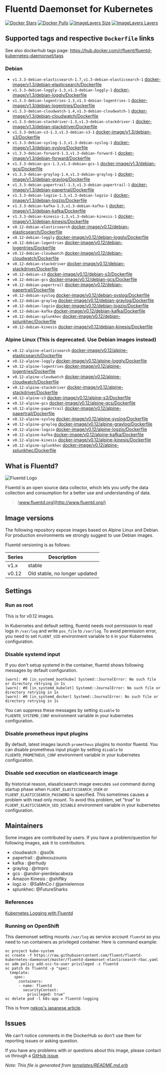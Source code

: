 # Fluentd Daemonset for Kubernetes

[![Docker Stars](https://img.shields.io/docker/stars/fluent/fluentd-kubernetes-daemonset.svg)](https://hub.docker.com/r/fluent/fluentd-kubernetes-daemonset)
[![Docker Pulls](https://img.shields.io/docker/pulls/fluent/fluentd-kubernetes-daemonset.svg)](https://hub.docker.com/r/fluent/fluentd-kubernetes-daemonset)
[![ImageLayers Size](https://img.shields.io/imagelayers/image-size/fluent/fluentd-kubernetes-daemonset/latest.svg)](https://hub.docker.com/r/fluent/fluentd-kubernetes-daemonset)
[![ImageLayers Layers](https://img.shields.io/imagelayers/layers/fluent/fluentd-kubernetes-daemonset/latest.svg)](https://hub.docker.com/r/fluent/fluentd-kubernetes-daemonset)

## Supported tags and respective `Dockerfile` links

See also dockerhub tags page: https://hub.docker.com/r/fluent/fluentd-kubernetes-daemonset/tags

### Debian

- `v1.3.3-debian-elasticsearch-1.7,v1.3-debian-elasticsearch-1` [docker-image/v1.3/debian-elasticsearch/Dockerfile](docker-image/v1.3/debian-elasticsearch/Dockerfile)
- `v1.3.3-debian-loggly-1.3,v1.3-debian-loggly-1` [docker-image/v1.3/debian-loggly/Dockerfile](docker-image/v1.3/debian-loggly/Dockerfile)
- `v1.3.3-debian-logentries-1.3,v1.3-debian-logentries-1` [docker-image/v1.3/debian-logentries/Dockerfile](docker-image/v1.3/debian-logentries/Dockerfile)
- `v1.3.3-debian-cloudwatch-1.4,v1.3-debian-cloudwatch-1` [docker-image/v1.3/debian-cloudwatch/Dockerfile](docker-image/v1.3/debian-cloudwatch/Dockerfile)
- `v1.3.3-debian-stackdriver-1.3,v1.3-debian-stackdriver-1` [docker-image/v1.3/debian-stackdriver/Dockerfile](docker-image/v1.3/debian-stackdriver/Dockerfile)
- `v1.3.3-debian-s3-1.3,v1.3-debian-s3-1` [docker-image/v1.3/debian-s3/Dockerfile](docker-image/v1.3/debian-s3/Dockerfile)
- `v1.3.3-debian-syslog-1.3,v1.3-debian-syslog-1` [docker-image/v1.3/debian-syslog/Dockerfile](docker-image/v1.3/debian-syslog/Dockerfile)
- `v1.3.3-debian-forward-1.3,v1.3-debian-forward-1` [docker-image/v1.3/debian-forward/Dockerfile](docker-image/v1.3/debian-forward/Dockerfile)
- `v1.3.3-debian-gcs-1.3,v1.3-debian-gcs-1` [docker-image/v1.3/debian-gcs/Dockerfile](docker-image/v1.3/debian-gcs/Dockerfile)
- `v1.3.3-debian-graylog-1.4,v1.3-debian-graylog-1` [docker-image/v1.3/debian-graylog/Dockerfile](docker-image/v1.3/debian-graylog/Dockerfile)
- `v1.3.3-debian-papertrail-1.3,v1.3-debian-papertrail-1` [docker-image/v1.3/debian-papertrail/Dockerfile](docker-image/v1.3/debian-papertrail/Dockerfile)
- `v1.3.3-debian-logzio-1.3,v1.3-debian-logzio-1` [docker-image/v1.3/debian-logzio/Dockerfile](docker-image/v1.3/debian-logzio/Dockerfile)
- `v1.3.3-debian-kafka-1.3,v1.3-debian-kafka-1` [docker-image/v1.3/debian-kafka/Dockerfile](docker-image/v1.3/debian-kafka/Dockerfile)
- `v1.3.3-debian-kinesis-1.3,v1.3-debian-kinesis-1` [docker-image/v1.3/debian-kinesis/Dockerfile](docker-image/v1.3/debian-kinesis/Dockerfile)
- `v0.12-debian-elasticsearch` [docker-image/v0.12/debian-elasticsearch/Dockerfile](docker-image/v0.12/debian-elasticsearch/Dockerfile)
- `v0.12-debian-loggly` [docker-image/v0.12/debian-loggly/Dockerfile](docker-image/v0.12/debian-loggly/Dockerfile)
- `v0.12-debian-logentries` [docker-image/v0.12/debian-logentries/Dockerfile](docker-image/v0.12/debian-logentries/Dockerfile)
- `v0.12-debian-cloudwatch` [docker-image/v0.12/debian-cloudwatch/Dockerfile](docker-image/v0.12/debian-cloudwatch/Dockerfile)
- `v0.12-debian-stackdriver` [docker-image/v0.12/debian-stackdriver/Dockerfile](docker-image/v0.12/debian-stackdriver/Dockerfile)
- `v0.12-debian-s3` [docker-image/v0.12/debian-s3/Dockerfile](docker-image/v0.12/debian-s3/Dockerfile)
- `v0.12-debian-gcs` [docker-image/v0.12/debian-gcs/Dockerfile](docker-image/v0.12/debian-gcs/Dockerfile)
- `v0.12-debian-papertrail` [docker-image/v0.12/debian-papertrail/Dockerfile](docker-image/v0.12/debian-papertrail/Dockerfile)
- `v0.12-debian-syslog` [docker-image/v0.12/debian-syslog/Dockerfile](docker-image/v0.12/debian-syslog/Dockerfile)
- `v0.12-debian-graylog` [docker-image/v0.12/debian-graylog/Dockerfile](docker-image/v0.12/debian-graylog/Dockerfile)
- `v0.12-debian-logzio` [docker-image/v0.12/debian-logzio/Dockerfile](docker-image/v0.12/debian-logzio/Dockerfile)
- `v0.12-debian-kafka` [docker-image/v0.12/debian-kafka/Dockerfile](docker-image/v0.12/debian-kafka/Dockerfile)
- `v0.12-debian-splunkhec` [docker-image/v0.12/debian-splunkhec/Dockerfile](docker-image/v0.12/debian-splunkhec/Dockerfile)
- `v0.12-debian-kinesis` [docker-image/v0.12/debian-kinesis/Dockerfile](docker-image/v0.12/debian-kinesis/Dockerfile)

### Alpine Linux (This is deprecated. Use Debian images instead)

- `v0.12-alpine-elasticsearch` [docker-image/v0.12/alpine-elasticsearch/Dockerfile](docker-image/v0.12/alpine-elasticsearch/Dockerfile)
- `v0.12-alpine-loggly` [docker-image/v0.12/alpine-loggly/Dockerfile](docker-image/v0.12/alpine-loggly/Dockerfile)
- `v0.12-alpine-logentries` [docker-image/v0.12/alpine-logentries/Dockerfile](docker-image/v0.12/alpine-logentries/Dockerfile)
- `v0.12-alpine-cloudwatch` [docker-image/v0.12/alpine-cloudwatch/Dockerfile](docker-image/v0.12/alpine-cloudwatch/Dockerfile)
- `v0.12-alpine-stackdriver` [docker-image/v0.12/alpine-stackdriver/Dockerfile](docker-image/v0.12/alpine-stackdriver/Dockerfile)
- `v0.12-alpine-s3` [docker-image/v0.12/alpine-s3/Dockerfile](docker-image/v0.12/alpine-s3/Dockerfile)
- `v0.12-alpine-gcs` [docker-image/v0.12/alpine-gcs/Dockerfile](docker-image/v0.12/alpine-gcs/Dockerfile)
- `v0.12-alpine-papertrail` [docker-image/v0.12/alpine-papertrail/Dockerfile](docker-image/v0.12/alpine-papertrail/Dockerfile)
- `v0.12-alpine-syslog` [docker-image/v0.12/alpine-syslog/Dockerfile](docker-image/v0.12/alpine-syslog/Dockerfile)
- `v0.12-alpine-graylog` [docker-image/v0.12/alpine-graylog/Dockerfile](docker-image/v0.12/alpine-graylog/Dockerfile)
- `v0.12-alpine-logzio` [docker-image/v0.12/alpine-logzio/Dockerfile](docker-image/v0.12/alpine-logzio/Dockerfile)
- `v0.12-alpine-kafka` [docker-image/v0.12/alpine-kafka/Dockerfile](docker-image/v0.12/alpine-kafka/Dockerfile)
- `v0.12-alpine-kinesis` [docker-image/v0.12/alpine-kinesis/Dockerfile](docker-image/v0.12/alpine-kinesis/Dockerfile)
- `v0.12-alpine-splunkhec` [docker-image/v0.12/alpine-splunkhec/Dockerfile](docker-image/v0.12/alpine-splunkhec/Dockerfile)

## What is Fluentd?

![Fluentd Logo](http://www.fluentd.org/assets/img/miscellany/fluentd-logo.png)

Fluentd is an open source data collector, which lets you unify the data
collection and consumption for a better use and understanding of data.

> [www.fluentd.org](http://www.fluentd.org/)


## Image versions

The following repository expose images based on Alpine Linux and Debian. For production environments we strongly suggest to use Debian images.

Fluentd versioning is as follows:

| Series | Description                         |
|--------|-------------------------------------|
| v1.x   | stable |
| v0.12  | Old stable, no longer updated|

## Settings

### Run as root

This is for v0.12 images.

In Kubernetes and default setting, fluentd needs root permission to read logs in `/var/log` and write `pos_file` to `/var/log`.
To avoid permission error, you need to set `FLUENT_UID` environment variable to `0` in your Kubernetes configuration.

### Disable systemd input

If you don't setup systemd in the container, fluentd shows following messages by default configuration.

```
[warn]: #0 [in_systemd_bootkube] Systemd::JournalError: No such file or directory retrying in 1s
[warn]: #0 [in_systemd_kubelet] Systemd::JournalError: No such file or directory retrying in 1s
[warn]: #0 [in_systemd_docker] Systemd::JournalError: No such file or directory retrying in 1s
```

You can suppress these messages by setting `disable` to `FLUENTD_SYSTEMD_CONF` environment variable in your kubernetes configuration.

### Disable prometheus input plugins

By default, latest images launch `prometheus` plugins to monitor fluentd.
You can disable prometheus input plugin by setting `disable` to `FLUENTD_PROMETHEUS_CONF` environment variable in your kubernetes configuration.

### Disable sed execution on elasticsearch image

By historical reason, elasaticsearch image executes `sed` command during startup phase when `FLUENT_ELASTICSEARCH_USER` or `FLUENT_ELASTICSEARCH_PASSWORD` is specified. This sometimes causes a problem with read only mount.
To avoid this problem, set "true" to `FLUENT_ELASTICSEARCH_SED_DISABLE` environment variable in your kubernetes configuration.

## Maintainers

Some images are contributed by users. If you have a problem/question for following images, ask it to contributors.

- cloudwatch : @so0k
- papertrail : @alexouzounis
- kafka : @erhudy
- graylog : @rtnpro
- gcs : @andor-pierdelacabeza
- Amazon Kinesis : @shiftky
- logz.io : @SaMnCo / @jamielennox
- splunkhec: @FutureSharks

### References

[Kubernetes Logging with Fluentd][fluentd-article]

### Running on OpenShift

This daemonset setting mounts `/var/log` as service account `fluentd` so you need to run containers as privileged container.
Here is command example:

```
oc project kube-system
oc create -f https://raw.githubusercontent.com/fluent/fluentd-kubernetes-daemonset/master/fluentd-daemonset-elasticsearch-rbac.yaml
oc adm policy add-scc-to-user privileged -z fluentd
oc patch ds fluentd -p "spec:
  template:
    spec:
      containers:
      - name: fluentd
        securityContext:
          privileged: true"
oc delete pod -l k8s-app = fluentd-logging
```

This is from [nekop's japanese article](https://nekop.hatenablog.com/entry/2018/04/20/170257).

## Issues

We can't notice comments in the DockerHub so don't use them for reporting
issues or asking question.

If you have any problems with or questions about this image, please contact us
through a [GitHub issue](https://github.com/fluent/fluentd-kubernetes-daemonset/issues).

_Note: This file is generated from [templates/README.md.erb](templates/README.md.erb)_

[alpine-home]: http://alpinelinux.org
[alpine-dockerhub]: https://hub.docker.com/_/alpine
[debian-dockerhub]: https://hub.docker.com/_/debian
[fluentd-article]: http://docs.fluentd.org/v0.12/articles/kubernetes-fluentd
